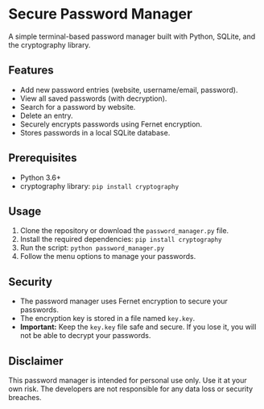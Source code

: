 # Secure Password Manager

A simple terminal-based password manager built with Python, SQLite, and the cryptography library.

## Features

-   Add new password entries (website, username/email, password).
-   View all saved passwords (with decryption).
-   Search for a password by website.
-   Delete an entry.
-   Securely encrypts passwords using Fernet encryption.
-   Stores passwords in a local SQLite database.

## Prerequisites

-   Python 3.6+
-   cryptography library: `pip install cryptography`

## Usage

1.  Clone the repository or download the `password_manager.py` file.
2.  Install the required dependencies: `pip install cryptography`
3.  Run the script: `python password_manager.py`
4.  Follow the menu options to manage your passwords.

## Security

-   The password manager uses Fernet encryption to secure your passwords.
-   The encryption key is stored in a file named `key.key`.
-   **Important:** Keep the `key.key` file safe and secure. If you lose it, you will not be able to decrypt your passwords.

## Disclaimer

This password manager is intended for personal use only. Use it at your own risk. The developers are not responsible for any data loss or security breaches.
